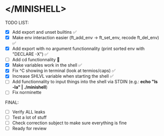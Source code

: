# \<\/MINISHELL\>

TODO LIST:
- [x] Add export and unset builtins ✅
- [x] Make env interaction easier (ft_add_env -> ft_set_env, recode ft_del_env) ✅
- [x] Add export with no argument functionnality (print sorted env with "DECLARE -X") ✅
- [ ] Add cd functionnality 🚧
- [x] Make variables work in the shell ✅
- [x] Fix ^C showing in terminal (look at termios/caps) ✅
- [x] Increase SHLVL variable when starting the shell ✅
- [ ] Add functionnality to input things into the shell via STDIN (e.g.: <b>echo "ls -la" | ./minishell</b>)
- [ ] Fix norminette

FINAL:
- [ ] Verify ALL leaks
- [ ] Test a lot of stuff
- [ ] Check correction subject to make sure everything is fine
- [ ] Ready for review
